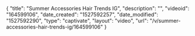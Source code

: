 {
    "title": "Summer Accessories Hair Trends IG",
    "description": "",
    "videoid": "164599106",
    "date_created": "1527592257",
    "date_modified": "1527592290",
    "type": "captivate",
    "layout": "video",
    "url": "\/v\/summer-accessories-hair-trends-ig\/164599106"
}
